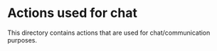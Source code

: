 # Actions used for chat

This directory contains actions that are used for chat/communication purposes.
